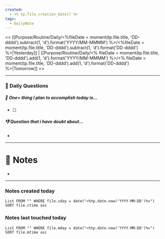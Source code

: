 ```yaml
---
created:
  - <% tp.file.creation_date() %>
tags:
  - DailyNote
---
```

<< [[Purpose/Routine/Daily/<%fileDate = moment(tp.file.title, 'DD-dddd').subtract(1, 'd').format('YYYY/MM-MMMM') %>/<%fileDate = moment(tp.file.title, 'DD-dddd').subtract(1, 'd').format('DD-dddd') %>|Yesterday]] | [[Purpose/Routine/Daily/<% fileDate = moment(tp.file.title, 'DD-dddd').add(1, 'd').format('YYYY/MM-MMMM') %>/<% fileDate = moment(tp.file.title, 'DD-dddd').add(1, 'd').format('DD-dddd') %>|Tomorrow]] >>

---
### 📅 Daily Questions

##### 🚀 One+ thing I plan to accomplish today is...
- [ ] 

##### 👎 Question that i have doubt about...
- 

---
# 📝 Notes
- 
---
### Notes created today
```dataview
List FROM "" WHERE file.cday = date("<%tp.date.now('YYYY-MM-DD')%>") SORT file.ctime asc
```

### Notes last touched today
```dataview
List FROM "" WHERE file.mday = date("<%tp.date.now('YYYY-MM-DD')%>") SORT file.mtime asc
```